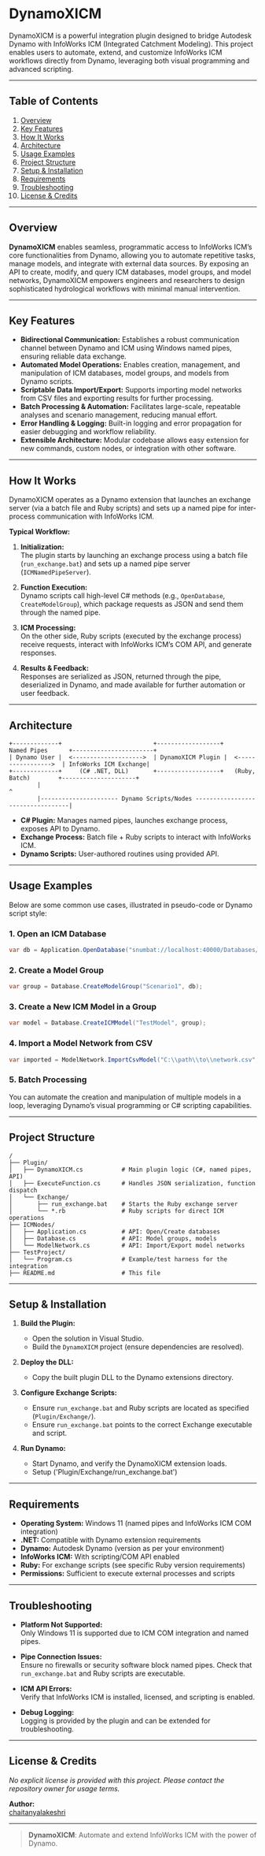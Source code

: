 ﻿# DynamoXICM

DynamoXICM is a powerful integration plugin designed to bridge Autodesk Dynamo with InfoWorks ICM (Integrated Catchment Modeling). This project enables users to automate, extend, and customize InfoWorks ICM workflows directly from Dynamo, leveraging both visual programming and advanced scripting.

---

## Table of Contents

1. [Overview](#overview)
2. [Key Features](#key-features)
3. [How It Works](#how-it-works)
4. [Architecture](#architecture)
5. [Usage Examples](#usage-examples)
6. [Project Structure](#project-structure)
7. [Setup & Installation](#setup--installation)
8. [Requirements](#requirements)
9. [Troubleshooting](#troubleshooting)
10. [License & Credits](#license--credits)

---

## Overview

**DynamoXICM** enables seamless, programmatic access to InfoWorks ICM’s core functionalities from Dynamo, allowing you to automate repetitive tasks, manage models, and integrate with external data sources. By exposing an API to create, modify, and query ICM databases, model groups, and model networks, DynamoXICM empowers engineers and researchers to design sophisticated hydrological workflows with minimal manual intervention.

---

## Key Features

- **Bidirectional Communication:** Establishes a robust communication channel between Dynamo and ICM using Windows named pipes, ensuring reliable data exchange.
- **Automated Model Operations:** Enables creation, management, and manipulation of ICM databases, model groups, and models from Dynamo scripts.
- **Scriptable Data Import/Export:** Supports importing model networks from CSV files and exporting results for further processing.
- **Batch Processing & Automation:** Facilitates large-scale, repeatable analyses and scenario management, reducing manual effort.
- **Error Handling & Logging:** Built-in logging and error propagation for easier debugging and workflow reliability.
- **Extensible Architecture:** Modular codebase allows easy extension for new commands, custom nodes, or integration with other software.

---

## How It Works

DynamoXICM operates as a Dynamo extension that launches an exchange server (via a batch file and Ruby scripts) and sets up a named pipe for inter-process communication with InfoWorks ICM.

**Typical Workflow:**

1. **Initialization:**  
   The plugin starts by launching an exchange process using a batch file (`run_exchange.bat`) and sets up a named pipe server (`ICMNamedPipeServer`).

2. **Function Execution:**  
   Dynamo scripts call high-level C# methods (e.g., `OpenDatabase`, `CreateModelGroup`), which package requests as JSON and send them through the named pipe.

3. **ICM Processing:**  
   On the other side, Ruby scripts (executed by the exchange process) receive requests, interact with InfoWorks ICM’s COM API, and generate responses.

4. **Results & Feedback:**  
   Responses are serialized as JSON, returned through the pipe, deserialized in Dynamo, and made available for further automation or user feedback.

---

## Architecture

```plaintext
+-------------+                          +------------------+       Named Pipes      +-----------------------+
| Dynamo User |  <-------------------->  | DynamoXICM Plugin |  <----------------->  | InfoWorks ICM Exchange|
+-------------+     (C# .NET, DLL)       +------------------+   (Ruby, Batch)        +---------------------+
        |                                                                              ^
        |---------------------- Dynamo Scripts/Nodes ----------------------------------|
```

- **C# Plugin:** Manages named pipes, launches exchange process, exposes API to Dynamo.
- **Exchange Process:** Batch file + Ruby scripts to interact with InfoWorks ICM.
- **Dynamo Scripts:** User-authored routines using provided API.

---

## Usage Examples

Below are some common use cases, illustrated in pseudo-code or Dynamo script style:

### 1. Open an ICM Database

```csharp
var db = Application.OpenDatabase("snumbat://localhost:40000/Databases/DynamoTest");
```

### 2. Create a Model Group

```csharp
var group = Database.CreateModelGroup("Scenario1", db);
```

### 3. Create a New ICM Model in a Group

```csharp
var model = Database.CreateICMModel("TestModel", group);
```

### 4. Import a Model Network from CSV

```csharp
var imported = ModelNetwork.ImportCsvModel("C:\\path\\to\\network.csv", model);
```

### 5. Batch Processing

You can automate the creation and manipulation of multiple models in a loop, leveraging Dynamo’s visual programming or C# scripting capabilities.

---

## Project Structure

```plaintext
/
├── Plugin/
│   ├── DynamoXICM.cs           # Main plugin logic (C#, named pipes, API)
│   ├── ExecuteFunction.cs      # Handles JSON serialization, function dispatch
│   └── Exchange/
│       ├── run_exchange.bat    # Starts the Ruby exchange server
│       └── *.rb                # Ruby scripts for direct ICM operations
├── ICMNodes/
│   ├── Application.cs          # API: Open/Create databases
│   ├── Database.cs             # API: Model groups, models
│   └── ModelNetwork.cs         # API: Import/Export model networks
├── TestProject/
│   └── Program.cs              # Example/test harness for the integration
├── README.md                   # This file
```

---

## Setup & Installation

1. **Build the Plugin:**
   - Open the solution in Visual Studio.
   - Build the `DynamoXICM` project (ensure dependencies are resolved).

2. **Deploy the DLL:**
   - Copy the built plugin DLL to the Dynamo extensions directory.

3. **Configure Exchange Scripts:**
   - Ensure `run_exchange.bat` and Ruby scripts are located as specified (`Plugin/Exchange/`).
   - Ensure `run_exchange.bat` points to the correct Exchange executable and script.

4. **Run Dynamo:**
   - Start Dynamo, and verify the DynamoXICM extension loads.
   - Setup ('Plugin/Exchange/run_exchange.bat')

---

## Requirements

- **Operating System:** Windows 11 (named pipes and InfoWorks ICM COM integration)
- **.NET:** Compatible with Dynamo extension requirements
- **Dynamo:** Autodesk Dynamo (version as per your environment)
- **InfoWorks ICM:** With scripting/COM API enabled
- **Ruby:** For exchange scripts (see specific Ruby version requirements)
- **Permissions:** Sufficient to execute external processes and scripts

---

## Troubleshooting

- **Platform Not Supported:**  
  Only Windows 11 is supported due to ICM COM integration and named pipes.

- **Pipe Connection Issues:**  
  Ensure no firewalls or security software block named pipes. Check that `run_exchange.bat` and Ruby scripts are executable.

- **ICM API Errors:**  
  Verify that InfoWorks ICM is installed, licensed, and scripting is enabled.

- **Debug Logging:**  
  Logging is provided by the plugin and can be extended for troubleshooting.

---

## License & Credits

_No explicit license is provided with this project. Please contact the repository owner for usage terms._

**Author:**  
[chaitanyalakeshri](https://github.com/chaitanyalakeshri)

---

> **DynamoXICM**: Automate and extend InfoWorks ICM with the power of Dynamo.